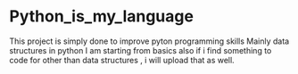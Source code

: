 # Python_is_my_language
This project is simply done to improve pyton programming skills 
Mainly data structures in python
I am starting from basics
also if i find something to code for other than data structures , i will upload that as well.
